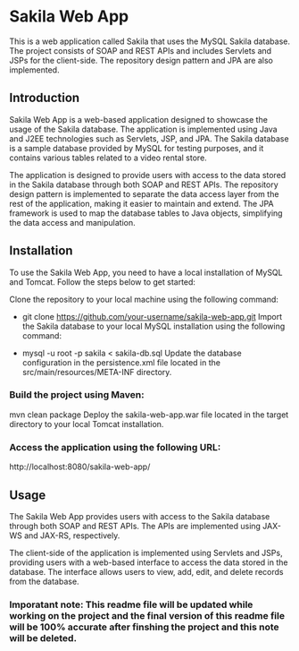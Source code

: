 # Sakila Web App

This is a web application called Sakila that uses the MySQL Sakila database. The project consists of SOAP and REST APIs and includes Servlets and JSPs for the client-side. The repository design pattern and JPA are also implemented.

## Introduction
Sakila Web App is a web-based application designed to showcase the usage of the Sakila database. The application is implemented using Java and J2EE technologies such as Servlets, JSP, and JPA. The Sakila database is a sample database provided by MySQL for testing purposes, and it contains various tables related to a video rental store.

The application is designed to provide users with access to the data stored in the Sakila database through both SOAP and REST APIs. The repository design pattern is implemented to separate the data access layer from the rest of the application, making it easier to maintain and extend. The JPA framework is used to map the database tables to Java objects, simplifying the data access and manipulation.

## Installation
To use the Sakila Web App, you need to have a local installation of MySQL and Tomcat. Follow the steps below to get started:

Clone the repository to your local machine using the following command:

- git clone https://github.com/your-username/sakila-web-app.git
Import the Sakila database to your local MySQL installation using the following command:

- mysql -u root -p sakila < sakila-db.sql
Update the database configuration in the persistence.xml file located in the src/main/resources/META-INF directory.

### Build the project using Maven:

mvn clean package
Deploy the sakila-web-app.war file located in the target directory to your local Tomcat installation.

### Access the application using the following URL:


http://localhost:8080/sakila-web-app/

## Usage
The Sakila Web App provides users with access to the Sakila database through both SOAP and REST APIs. The APIs are implemented using JAX-WS and JAX-RS, respectively.

The client-side of the application is implemented using Servlets and JSPs, providing users with a web-based interface to access the data stored in the database. The interface allows users to view, add, edit, and delete records from the database.


### Imporatant note: This readme file will be updated while working on the project and the final version of this readme file will be 100% accurate after finshing the project and this note will be deleted.
